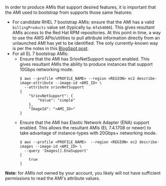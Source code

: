 In order to produce AMIs that support desired features, it is important that the AMI used to bootstrap from supports those same features:

* For candidate RHEL 7 bootstrap AMIs: ensure that the AMI has a valid `billingProducts` value set (typically `bp-6fa54006`). This gives resultant AMIs access to the Red Hat RPM repositories. At this point in time,  a way to use the AWS APIs/utilities to pull attribute information directly from an unlaunched AMI has yet to be identified. The only currently-known way is per the notes in this [BlogSpot post](https://thjones2.blogspot.com/2015/03/so-you-dont-want-to-byol.html).
* For all EL 7 bootstrap AMIs:
    * Ensure that the AMI has SriovNetSupport support enabled. This gives resultant AMIs the ability to produce instances that support 10Gbps networking mode.
        ~~~
        $ aws --profile <PROFILE_NAME> --region <REGION> ec2 describe-image-attribute --image-id <AMI_ID> \
          --attribute sriovNetSupport
        {
            "SriovNetSupport": {
                "Value": "simple"
            },
            "ImageId": "<AMI_ID>"
        }
        ~~~
    * Ensure that the AMI has Elastic Network Adapter (ENA) support enabled. This allows the resultant AMIs (EL 7.4.1708 or newer) to take advantage of instance-types with 20Gbps+ networking mode.
        ~~~
        $ aws --profile <PROFILE_NAME>  --region <REGION> ec2 describe-images --image-id <AMI_ID> \
          --query 'Images[].EnaSupport'
        [
            true
        ]
        ~~~
**Note:** for AMIs not owned by your account, you likely will not have sufficient permissions to read the AMI's attribute values.
